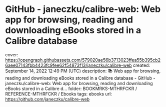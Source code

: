 # GitHub - janeczku/calibre-web: Web app for browsing, reading and downloading eBooks stored in a Calibre database

cover: https://opengraph.githubassets.com/579020ae56b3713023ffea55b395cb26aee07143fbb4423fc9fee62f54873f13/janeczku/calibre-web
created: September 14, 2022 12:49 PM (UTC)
description: :books: Web app for browsing, reading and downloading eBooks stored in a Calibre database - GitHub - janeczku/calibre-web: Web app for browsing, reading and downloading eBooks stored in a Calibre d...
folder: BOOKMRKS-MTHRFCKR / REFERENCE-MTHRFCKR / Ebooks
tags: ebooks
url: https://github.com/janeczku/calibre-web